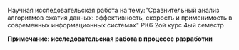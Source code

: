Научная исследовательская работа на тему:"Сравнительный анализ алгоритмов сжатия данных: эффективность, скорость и применимость в современных информационных системах"
РК6 2ой курс 4ый семестр

**Примечание: исследовательская работа в процессе разработки**